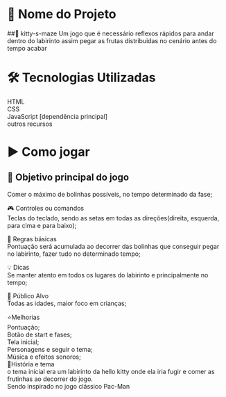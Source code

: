 # 🚀 Nome do Projeto
##💖 kitty-s-maze
Um jogo que é necessário reflexos rápidos para andar dentro do labirinto
assim pegar as frutas distribuidas no cenário antes do tempo acabar

# 🛠️ Tecnologias Utilizadas
 HTML <br> CSS <br> JavaScript [dependência principal] <br> outros recursos <br>
 # ▶️ Como jogar
 ## 👾 Objetivo principal do jogo <br>
Comer o máximo de bolinhas possíveis, no tempo determinado da fase; <br>

🎮 Controles ou comandos<br>
Teclas do teclado, sendo as setas em todas as direções(direita, esquerda, para cima e para baixo); <br>

🧠 Regras básicas<br>
Pontuação será acumulada ao decorrer das bolinhas que conseguir pegar no labirinto, fazer tudo no determinado tempo;

💡 Dicas <br>
Se manter atento em todos os lugares do labirinto e principalmente no tempo;

🧩 Público Alvo <br>
Todas as idades, maior foco em crianças;

⭐Melhorias<br>
Pontuação;<br>
Botão de start e fases;<br>
Tela inicial;<br>
Personagens e seguir o tema;<br>
Música e efeitos sonoros;<br>
🍒História e tema <br>
o tema inicial era um labirinto da hello kitty onde ela iria fugir e comer as frutinhas ao decorrer do jogo. <br>
Sendo inspirado no jogo clássico Pac-Man<br>
